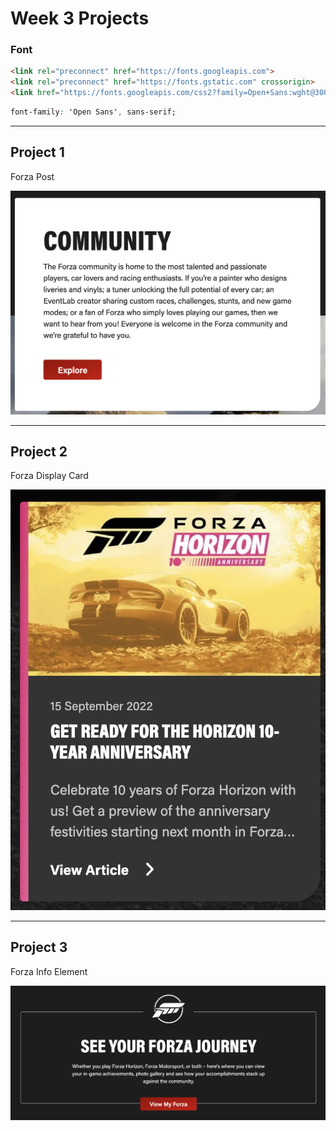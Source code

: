 # Week 3 Projects

### Font
```html
<link rel="preconnect" href="https://fonts.googleapis.com">
<link rel="preconnect" href="https://fonts.gstatic.com" crossorigin>
<link href="https://fonts.googleapis.com/css2?family=Open+Sans:wght@300;400;500;600;700;800&display=swap" rel="stylesheet">
```

```css
font-family: 'Open Sans', sans-serif;
```

---

## Project 1
Forza Post

![Button_1](./Project_1/project_1_forza_post.png)

---

## Project 2
Forza Display Card

![Floating Bar](./Project_2/project_2_forza_card.png)

---

## Project 3
Forza Info Element

![Responsive Table](./Project_3/project_3_forza_info.png)
